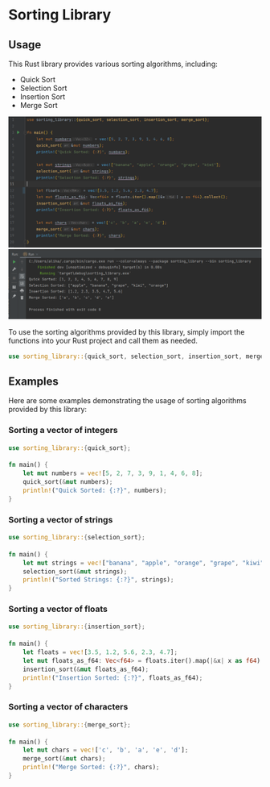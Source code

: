 # Sorting Library

## Usage

This Rust library provides various sorting algorithms, including:

- Quick Sort
- Selection Sort
- Insertion Sort
- Merge Sort

![img.png](src/img/img.png)
![img_1.png](src/img/img_1.png)

To use the sorting algorithms provided by this library, simply import the functions into your Rust project and call them as needed.

```rust
use sorting_library::{quick_sort, selection_sort, insertion_sort, merge_sort};
```

## Examples

Here are some examples demonstrating the usage of sorting algorithms provided by this library:

### Sorting a vector of integers

```rust
use sorting_library::{quick_sort};

fn main() {
    let mut numbers = vec![5, 2, 7, 3, 9, 1, 4, 6, 8];
    quick_sort(&mut numbers);
    println!("Quick Sorted: {:?}", numbers);
}
```

### Sorting a vector of strings

```rust
use sorting_library::{selection_sort};

fn main() {
    let mut strings = vec!["banana", "apple", "orange", "grape", "kiwi"];
    selection_sort(&mut strings);
    println!("Sorted Strings: {:?}", strings);
}
```

### Sorting a vector of floats

```rust
use sorting_library::{insertion_sort};

fn main() {
    let floats = vec![3.5, 1.2, 5.6, 2.3, 4.7];
    let mut floats_as_f64: Vec<f64> = floats.iter().map(|&x| x as f64).collect();
    insertion_sort(&mut floats_as_f64);
    println!("Insertion Sorted: {:?}", floats_as_f64);
}
```

### Sorting a vector of characters

```rust
use sorting_library::{merge_sort};

fn main() {
    let mut chars = vec!['c', 'b', 'a', 'e', 'd'];
    merge_sort(&mut chars);
    println!("Merge Sorted: {:?}", chars);
}
```

